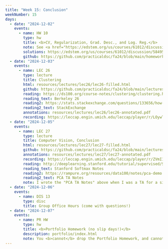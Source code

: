 ```yaml
---
title: "Week 15: Conclusion"
weekNumber: 15
days:
  - date: "2024-12-02"
    events:
      - name: HW 10
        type: hw
        title: <b>CV, Regularization, Grad. Desc., and Log. Reg.</b>
        note: See <a href="https://edstem.org/us/courses/61012/discussion/5814556">this thread on Ed</a> for an important update! There's an updated notebook (<code>hw10-updated.ipynb</code>) the autograder denominator has been lowered from 24 to 22, and the (optional) prediction competition is extended until 12/9.
        solutions: https://edstem.org/us/courses/61012/discussion/5849554
        github: https://github.com/practicaldsc/fa24/blob/main/homeworks/hw10/hw10-updated.ipynb
  - date: "2024-12-03"
    events:
      - name: LEC 26
        type: lecture
        title: Clustering
        html: resources/lectures/lec26/lec26-filled.html
        github: https://github.com/practicaldsc/fa24/blob/main/lectures/lec26/
        reading: https://ds100.org/course-notes/clustering/clustering.html
        reading_text: Berkeley 26
        reading2: https://stats.stackexchange.com/questions/133656/how-to-understand-the-drawbacks-of-k-means
        reading2_text: StackExchange
        annotations: resources/lectures/lec26/lec26-annotated.pdf
        recording: https://leccap.engin.umich.edu/leccap/player/r/LOywTq
  - date: "2024-12-05"
    events:
      - name: LEC 27
        type: lecture
        title: Computer Vision, Conclusion
        html: resources/lectures/lec27/lec27-filled.html
        github: https://github.com/practicaldsc/fa24/blob/main/lectures/lec27/
        annotations: resources/lectures/lec27/lec27-annotated.pdf
        recording: https://leccap.engin.umich.edu/leccap/player/r/ZVmI1b
        reading: http://deeplearning.stanford.edu/tutorial/supervised/SoftmaxRegression/
        reading_text: Stanford Softmax Notes
        reading2: https://rampure.org/resources/data100/notes/pca-demo.html
        reading2_text: PCA TA Notes
        note: I wrote the "PCA TA Notes" above when I was a TA for a similar class; take a look if you're curious, and read <a href="https://ds100.org/course-notes/pca_2/pca_2.html">this</a> if you want to learn even more about PCA. Neither PCA nor softmax regression are in scope for the Final Exam.
  - date: "2024-12-06"
    events:
      - name: DIS 13
        type: disc
        title: Group Office Hours (come with questions!)
  - date: "2024-12-07"
    events:
      - name: PR HW
        type: hw
        title: <b>Portfolio Homework (no slip days!)</b>
        description: portfolio/index.html
        note: You <b>cannot</b> drop the Portfolio Homework, and cannot use slip days on it!
---
```

